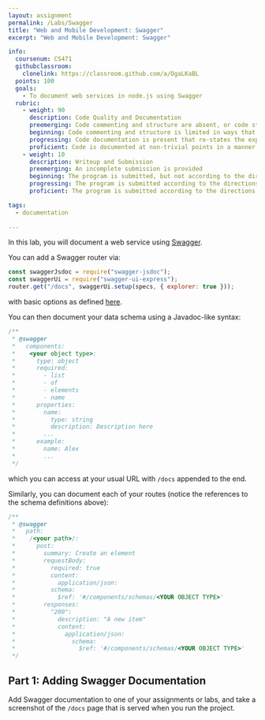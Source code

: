 ```yaml
---
layout: assignment
permalink: /Labs/Swagger
title: "Web and Mobile Development: Swagger"
excerpt: "Web and Mobile Development: Swagger"

info:
  coursenum: CS471
  githubclassroom:
    clonelink: https://classroom.github.com/a/OgaLKaBL
  points: 100
  goals:
    - To document web services in node.js using Swagger
  rubric:
    - weight: 90
      description: Code Quality and Documentation
      preemerging: Code commenting and structure are absent, or code structure departs significantly from best practice, and/or the code departs significantly from the style guide
      beginning: Code commenting and structure is limited in ways that reduce the readability of the program, and/or there are minor departures from the style guide
      progressing: Code documentation is present that re-states the explicit code definitions, and/or code is written that mostly adheres to the style guide
      proficient: Code is documented at non-trivial points in a manner that enhances the readability of the program, and code is written according to the style guide
    - weight: 10
      description: Writeup and Submission
      preemerging: An incomplete submission is provided
      beginning: The program is submitted, but not according to the directions in one or more ways (for example, because it is lacking a readme writeup)
      progressing: The program is submitted according to the directions with a minor omission or correction needed
      proficient: The program is submitted according to the directions, including a readme writeup describing the solution

tags:
  - documentation
  
---
```


In this lab, you will document a web service using [Swagger](https://levelup.gitconnected.com/swagger-time-to-document-that-express-api-you-built-9b8faaeae563).

You can add a Swagger router via:

```javascript
const swaggerJsdoc = require("swagger-jsdoc");
const swaggerUi = require("swagger-ui-express");
router.get("/docs", swaggerUi.setup(specs, { explorer: true }));
```

with basic options as defined [here](https://gist.githubusercontent.com/AlexanderKaran/bb1025d02190a917795a6942dcab92ac/raw/6500cef951dced2da0c4fe12a60a459162dba4b0/Time%20to%20document%20that%20Express%20API%20you%C2%A0built:%20Swagger%20set%20up).

You can then document your data schema using a Javadoc-like syntax:

```javascript
/**
 * @swagger
 *   components:
 *    <your object type>:
 *      type: object
 *      required:
 *        - list
 *        - of
 *        - elements
 *        - name
 *      properties:
 *        name:
 *          type: string
 *          description: Description here
 *        ...
 *      example:
 *        name: Alex
 *        ...
 */
```
which you can access at your usual URL with `/docs` appended to the end.

Similarly, you can document each of your routes (notice the references to the schema definitions above):

```javascript
/**
 * @swagger
 *   path:
 *    /<your path>/:
 *      post:
 *        summary: Create an element
 *        requestBody:
 *          required: true
 *          content:
 *            application/json:
 *          schema:
 *            $ref: '#/components/schemas/<YOUR OBJECT TYPE>'
 *        responses:
 *          "200":
 *            description: "A new item"
 *            content:
 *              application/json:
 *                schema:
 *                  $ref: '#/components/schemas/<YOUR OBJECT TYPE>'         
 */
```

## Part 1: Adding Swagger Documentation

Add Swagger documentation to one of your assignments or labs, and take a screenshot of the `/docs` page that is served when you run the project.